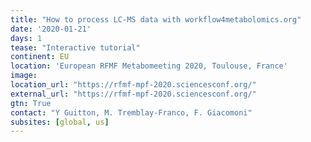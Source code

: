 ```yaml
---
title: "How to process LC-MS data with workflow4metabolomics.org" 
date: '2020-01-21'
days: 1
tease: "Interactive tutorial"
continent: EU
location: 'European RFMF Metabomeeting 2020, Toulouse, France'
image: 
location_url: "https://rfmf-mpf-2020.sciencesconf.org/"
external_url: "https://rfmf-mpf-2020.sciencesconf.org/"
gtn: True
contact: "Y Guitton, M. Tremblay-Franco, F. Giacomoni"
subsites: [global, us]
---
```

